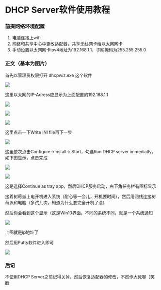 # DHCP Server软件使用教程

### 前提网络环境配置

1. 电脑连接上wifi
2. 网络和共享中心中更改适配器，共享无线网卡给以太网网卡
3. 手动设置以太网网卡ipv4地址为192.168.1.1，子网掩码为255.255.255.0

### 正文（基本为图片）

首先以管理员权限打开 dhcpwiz.exe 这个软件

![](/images/wsine-blog-image418.png)

这里以太网的IP-Adress应显示为上面配置的192.168.1.1

![](/images/wsine-blog-image419.png)

![](/images/wsine-blog-image420.png)

![](/images/wsine-blog-image421.png)

这里点击一下Write INI file再下一步

![](/images/wsine-blog-image422.png)

这里依次点击Configure->Install-> Start，勾选Run DHCP server immediatly，如下图显示，点击完成

![](/images/wsine-blog-image423.png)

![](/images/wsine-blog-image424.png)

这是选择Continue as tray app，然后DHCP服务启动，右下角任务栏有图标显示

接着树莓派上电开机进入系统（耐心等一会儿，开机要时间），然后用网线连接树莓派和电脑（多试几次，知道为什么要完全开机了没）

然后你会看到这个显示（这是Win10界面，不同的系统不同，就是一个系统通知

![](/images/wsine-blog-image425.png)

上图就是ip地址了

然后用Putty软件进入即可

![](/images/wsine-blog-image426.png)

### 后记

不使用DHCP Server之前记得关掉，然后恢复适配器的修改，不然作大死喔（笑脸